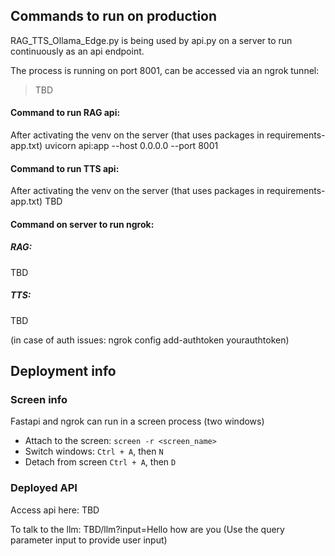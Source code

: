 ## Commands to run on production

RAG_TTS_Ollama_Edge.py is being used by api.py on a server to run continuously as an api endpoint.

The process is running on port 8001, can be accessed via an ngrok tunnel:
> TBD

#### Command to run RAG api:
After activating the venv on the server (that uses packages in requirements-app.txt)
uvicorn api:app --host 0.0.0.0 --port 8001

#### Command to run TTS api:
After activating the venv on the server (that uses packages in requirements-app.txt)
TBD

#### Command on server to run ngrok:
##### RAG:
TBD
##### TTS: 
TBD

(in case of auth issues:
ngrok config add-authtoken yourauthtoken)


## Deployment info
### Screen info
Fastapi and ngrok can run in a screen process (two windows)
- Attach to the screen:
`screen -r <screen_name>`
- Switch windows:
`Ctrl + A`, then `N`
- Detach from screen
`Ctrl + A`, then `D`

### Deployed API
Access api here:
TBD

To talk to the llm:
TBD/llm?input=Hello how are you
(Use the query parameter input to provide user input)
